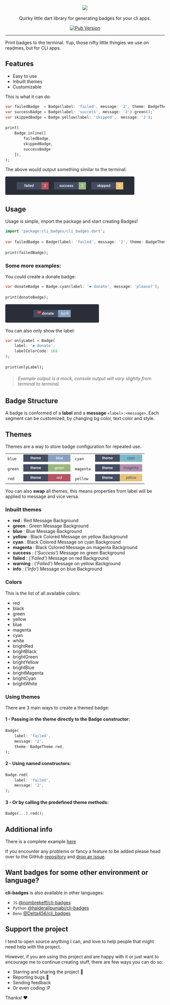 <!-- 
This README describes the package. If you publish this package to pub.dev,
this README's contents appear on the landing page for your package.

For information about how to write a good package README, see the guide for
[writing package pages](https://dart.dev/guides/libraries/writing-package-pages). 

For general information about developing packages, see the Dart guide for
[creating packages](https://dart.dev/guides/libraries/create-library-packages)
and the Flutter guide for
[developing packages and plugins](https://flutter.dev/developing-packages). 
-->

<div align="center">
  
  ![](https://vectr.com/kerff/ddbmvyZmm.svg?width=600&height=300&select=aNbKxciPh)
  
  Quirky little dart library for generating badges for your cli apps.

  [![Pub Version](https://img.shields.io/pub/v/cli_badges?style=flat-square)](https://pub.dev/packages/cli_badges)
  
</div>

---

Print badges to the terminal. Yup, those nifty little thingies we use on readmes, but for CLI apps.

## Features
* Easy to use
* Inbuilt themes
* Customizable

This is what it can do:
```dart
var failedBadge  = Badge(label: 'failed', message: '2', theme: BadgeTheme.red);
var successBadge = Badge(label: 'success', message: '2').green();
var skippedBadge = Badge.yellow(label: 'skipped',  message: '2');

print(
    Badge.inline([
        failedBadge, 
        skippedBadge, 
        successBadge
    ]),
);
```

The above would output something similar to the terminal:

![](https://github.com/nombrekeff/cli_badges_dart/blob/main/images/output-example.png)
## Usage

Usage is simple, import the package and start creating Badges!

```dart
import 'package:cli_badges/cli_badges.dart';

var failedBadge = Badge(label: 'failed', message: '2', theme: BadgeTheme.red);

print(failedBadge);
```

### Some more examples:
You could create a donate badge:

```dart
var donateBadge = Badge.cyan(label: '❤️ donate', message: 'please?');

print(donateBadge);
```

![](https://github.com/nombrekeff/cli_badges_dart/blob/main/images/donate-output-example.png)

You can also only show the label:

```dart
var onlyLabel = Badge(
    label: '❤️ donate', 
    labelColorCode: 169
);

print(onlyLabel);
```

> ###### Example output is a mock, console output will vary slightly from terminal to terminal.

## Badge Structure <!-- omit in toc -->

A badge is conformed of a **label** and a **message** `<label>:<message>`. Each segment can be customized, by changing bg color, text color and style.

## Themes <!-- omit in toc -->
Themes are a way to store badge configuration for repeated use.

|         |                                                                                                |           |                                                                                                    |
| ------- | ---------------------------------------------------------------------------------------------- | --------- | -------------------------------------------------------------------------------------------------- |
| `blue`  | ![theme-blue](https://github.com/nombrekeff/cli_badges_dart/blob/main/images/theme-blue.png)   | `cyan`    | ![theme-cyan](https://github.com/nombrekeff/cli_badges_dart/blob/main/images/theme-cyan.png)       |
| `green` | ![theme-green](https://github.com/nombrekeff/cli_badges_dart/blob/main/images/theme-green.png) | `magenta` | ![theme-magenta](https://github.com/nombrekeff/cli_badges_dart/blob/main/images/theme-magenta.png) |
| `red`   | ![theme-red](https://github.com/nombrekeff/cli_badges_dart/blob/main/images/theme-red.png)     | `yellow`  | ![theme-yellow](https://github.com/nombrekeff/cli_badges_dart/blob/main/images/theme-yellow.png)   |

You can also **swap** all themes, this means properties from label will be applied to message and vice versa.

### Inbuilt themes

- **red** : Red Message Background
- **green** : Green Message Background
- **blue** : Blue Message Background
- **yellow** : Black Colored Message on yellow Background
- **cyan** : Black Colored Message on cyan Background
- **magenta** : Black Colored Message on magenta Background
- **success** : (_'Success'_) Message on green Background
- **failed** : (_'Failed'_) Message on red Background
- **warning** : (_'Failed'_) Message on yellow Background
- **info** : (_'Info'_) Message on blue Background


### Colors

This is the list of all available colors:
* red
* black
* green
* yellow
* blue
* magenta
* cyan
* white
* brightRed
* brightBlack
* brightGreen
* brightYellow
* brightBlue
* brightMagenta
* brightCyan
* brightWhite

### Using themes
There are 3 main ways to create a themed badge:
#### 1 - Passing in the theme directly to the Badge constructor:
```dart
Badge(
    label: 'failed', 
    message: '2', 
    theme: BadgeTheme.red,
);
```

#### 2 - Using named constructors:
```dart
Badge.red(
    label: 'failed', 
    message: '2', 
);
```

#### 3 - Or by calling the predefined theme methods: 
```dart
Badge(...).red();
```

## Additional info

There is a complete example [here](https://github.com/nombrekeff/cli_badges_dart/tree/main/example)

If you encounter any problems or fancy a feature to be added please head over to the GitHub [repository](https://github.com/nombrekeff/cli_badges_dart/) and [drop an issue](https://github.com/nombrekeff/cli_badges_dart/issues/new).

## Want badges for some other environment or language?

**cli-badges** is also available in other languages:
- `JS` [@nombrekeff/cli-badges](https://github.com/nombrekeff/cli-badges)
- `Python` [@haideralipunjabi/cli-badges](https://github.com/haideralipunjabi/cli-badges)
- `Deno` [@Delta456/cli_badges](https://github.com/Delta456/cli_badges)

## Support the project <!-- omit in toc -->

I tend to open source anything I can, and love to help people that might need help with the project.

However, if you are using this project and are happy with it or just want to encourage me to continue creating stuff, there are few ways you can do so:

- Starring and sharing the project 🚀
- Reporting bugs 🐛
- Sending feedback
- Or even coding :P

Thanks! ❤️
